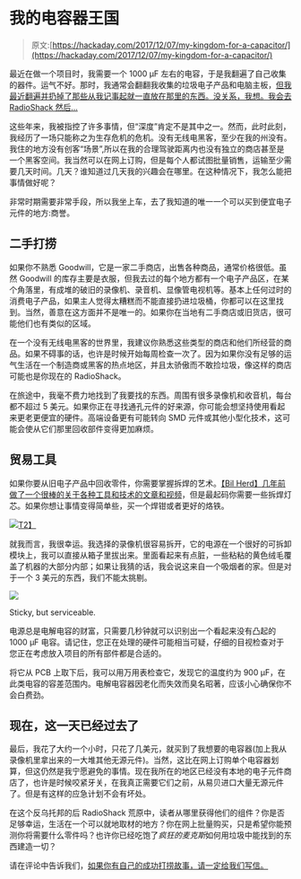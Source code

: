 # 我的电容器王国

> 原文:[https://hackaday.com/2017/12/07/my-kingdom-for-a-capacitor/](https://hackaday.com/2017/12/07/my-kingdom-for-a-capacitor/)

最近在做一个项目时，我需要一个 1000 μF 左右的电容，于是我翻遍了自己收集的器件。运气不好。那时，我通常会翻翻我收集的垃圾电子产品和电脑主板，[但我最近翻遍并扔掉了那些从我记事起就一直放在那里的东西。没关系，我想。我会去 RadioShack 然后…](https://hackaday.com/2017/11/10/the-clutter-manifesto/)

这些年来，我被指控了许多事情，但“深度”肯定不是其中之一。然而，此时此刻，我经历了一场只能称之为生存危机的危机。没有无线电黑客，至少在我的州没有。我住的地方没有创客“场景”,所以在我的合理驾驶距离内也没有独立的商店甚至是一个黑客空间。我当然可以在网上订购，但是每个人都试图批量销售，运输至少需要几天时间。几天？谁知道过几天我的兴趣会在哪里。在这种情况下，我怎么能把事情做好呢？

非常时期需要非常手段，所以我坐上车，去了我知道的唯一一个可以买到便宜电子元件的地方:商誉。

## 二手打捞

如果你不熟悉 Goodwill，它是一家二手商店，出售各种商品，通常价格很低。虽然 Goodwill 的库存主要是衣服，但我去过的每个地方都有一个电子产品区，在某个角落里，有成堆的破旧的录像机、录音机、显像管电视机等。基本上任何过时的消费电子产品，如果主人觉得太糟糕而不能直接扔进垃圾桶，你都可以在这里找到。当然，善意在这方面并不是唯一的。如果你在当地有二手商店或旧货店，很可能他们也有类似的区域。

在一个没有无线电黑客的世界里，我建议你熟悉这些类型的商店和他们所经营的商品。如果不碍事的话，也许是时候开始每周检查一次了。因为如果你没有足够的运气生活在一个制造商或黑客的热点地区，并且太骄傲而不敢捡垃圾，像这样的商店可能也是你现在的 RadioShack。

在旅途中，我毫不费力地找到了我要找的东西。周围有很多录像机和收音机，每台都不超过 5 美元。如果你正在寻找通孔元件的好来源，你可能会想坚持使用看起来更老更便宜的硬件。高端设备更有可能转向 SMD 元件或其他小型化技术，这可能会使从它们那里回收部件变得更加麻烦。

## 贸易工具

如果你要从旧电子产品中回收零件，你需要掌握拆焊的艺术。[【Bil Herd】几年前做了一个很棒的关于各种工具和技术的文章和视频](https://hackaday.com/2014/08/21/smt-and-thru-hole-desoldering/)，但是最起码你需要一些拆焊灯芯。如果你想让事情变得简单些，买一个焊钳或者更好的烙铁。

[![](../Images/43e2fa3c45108acc94ed7ab212f31f75.png)T2】](https://hackaday.com/wp-content/uploads/2017/11/kingdom_tools.jpg)

就我而言，我很幸运。我选择的录像机很容易拆开，它的电源在一个很好的可拆卸模块上，我可以直接从箱子里拔出来。里面看起来有点脏，一些粘粘的黄色绒毛覆盖了机器的大部分内部；如果让我猜的话，我会说这来自一个吸烟者的家。但是对于一个 3 美元的东西，我们不能太挑剔。

[![](../Images/86c8e601acdba1f87755b4237d20b442.png)](https://hackaday.com/wp-content/uploads/2017/11/kingdom_psu.jpg)

Sticky, but serviceable.

电源总是电解电容的财富，只需要几秒钟就可以识别出一个看起来没有凸起的 1000 μF 电容。请记住，您正在处理的硬件可能相当可疑，仔细的目视检查对于您正在考虑放入项目的所有部件都是合适的。

将它从 PCB 上取下后，我可以用万用表检查它，发现它的温度约为 900 μF，在此类电容的容差范围内。电解电容器因老化而失效而臭名昭著，应该小心确保你不会白费劲。

## 现在，这一天已经过去了

最后，我花了大约一个小时，只花了几美元，就买到了我想要的电容器(加上我从录像机里拿出来的一大堆其他无源元件)。当然，这比在网上订购单个电容器划算，但这仍然是我宁愿避免的事情。现在我所在的地区已经没有本地的电子元件商店了，也许是时候咬紧牙关，在我真正需要它们之前，从易贝进口大量无源元件了。但是有这样的应急计划不会有坏处。

在这个反乌托邦的后 RadioShack 荒原中，读者从哪里获得他们的组件？你是否足够幸运，生活在一个可以就地取材的地方？你在网上批量购买，只是希望你能预测你将需要什么零件吗？也许你已经吃饱了*疯狂的麦克斯*如何用垃圾中能找到的东西建造一切？

请在评论中告诉我们，[如果你有自己的成功打捞故事，请一定给我们写信。](https://hackaday.com/submit-a-tip/)